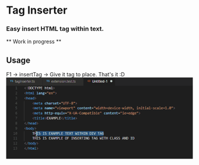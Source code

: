 # Tag Inserter
### Easy insert HTML tag within text.
** Work in progress ** 

## Usage
F1 -> insertTag -> Give it tag to place. That's it :D
![Presentation](docs/presentation.gif)